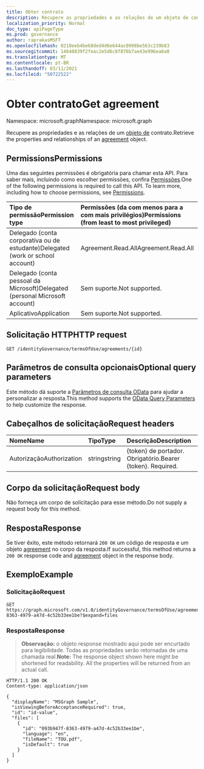 ```yaml
---
title: Obter contrato
description: Recupere as propriedades e as relações de um objeto de contrato.
localization_priority: Normal
doc_type: apiPageType
ms.prod: governance
author: raprakasMSFT
ms.openlocfilehash: 0218eeb4be68ded4d6e644ac0998be563c239b83
ms.sourcegitcommit: 14648839f2feac2e5d6c8f876b7ae43e996ea6a0
ms.translationtype: MT
ms.contentlocale: pt-BR
ms.lasthandoff: 03/11/2021
ms.locfileid: "50722522"
---
```

# <a name="get-agreement"></a><span data-ttu-id="87795-103">Obter contrato</span><span class="sxs-lookup"><span data-stu-id="87795-103">Get agreement</span></span>

<span data-ttu-id="87795-104">Namespace: microsoft.graph</span><span class="sxs-lookup"><span data-stu-id="87795-104">Namespace: microsoft.graph</span></span>

<span data-ttu-id="87795-105">Recupere as propriedades e as relações de um [objeto de](../resources/agreement.md) contrato.</span><span class="sxs-lookup"><span data-stu-id="87795-105">Retrieve the properties and relationships of an [agreement](../resources/agreement.md) object.</span></span>
## <a name="permissions"></a><span data-ttu-id="87795-106">Permissions</span><span class="sxs-lookup"><span data-stu-id="87795-106">Permissions</span></span>
<span data-ttu-id="87795-p101">Uma das seguintes permissões é obrigatória para chamar esta API. Para saber mais, incluindo como escolher permissões, confira [Permissões](/graph/permissions-reference).</span><span class="sxs-lookup"><span data-stu-id="87795-p101">One of the following permissions is required to call this API. To learn more, including how to choose permissions, see [Permissions](/graph/permissions-reference).</span></span>

|<span data-ttu-id="87795-109">Tipo de permissão</span><span class="sxs-lookup"><span data-stu-id="87795-109">Permission type</span></span>                        | <span data-ttu-id="87795-110">Permissões (da com menos para a com mais privilégios)</span><span class="sxs-lookup"><span data-stu-id="87795-110">Permissions (from least to most privileged)</span></span>              |
|:--------------------------------------|:---------------------------------------------------------|
|<span data-ttu-id="87795-111">Delegado (conta corporativa ou de estudante)</span><span class="sxs-lookup"><span data-stu-id="87795-111">Delegated (work or school account)</span></span>     | <span data-ttu-id="87795-112">Agreement.Read.All</span><span class="sxs-lookup"><span data-stu-id="87795-112">Agreement.Read.All</span></span> |
|<span data-ttu-id="87795-113">Delegado (conta pessoal da Microsoft)</span><span class="sxs-lookup"><span data-stu-id="87795-113">Delegated (personal Microsoft account)</span></span> | <span data-ttu-id="87795-114">Sem suporte.</span><span class="sxs-lookup"><span data-stu-id="87795-114">Not supported.</span></span> |
|<span data-ttu-id="87795-115">Aplicativo</span><span class="sxs-lookup"><span data-stu-id="87795-115">Application</span></span>                            | <span data-ttu-id="87795-116">Sem suporte.</span><span class="sxs-lookup"><span data-stu-id="87795-116">Not supported.</span></span> |

## <a name="http-request"></a><span data-ttu-id="87795-117">Solicitação HTTP</span><span class="sxs-lookup"><span data-stu-id="87795-117">HTTP request</span></span>
<!-- { "blockType": "ignored" } -->
```http
GET /identityGovernance/termsOfUse/agreements/{id}
```

## <a name="optional-query-parameters"></a><span data-ttu-id="87795-118">Parâmetros de consulta opcionais</span><span class="sxs-lookup"><span data-stu-id="87795-118">Optional query parameters</span></span>
<span data-ttu-id="87795-119">Este método dá suporte a [Parâmetros de consulta OData](/graph/query-parameters) para ajudar a personalizar a resposta.</span><span class="sxs-lookup"><span data-stu-id="87795-119">This method supports the [OData Query Parameters](/graph/query-parameters) to help customize the response.</span></span>

## <a name="request-headers"></a><span data-ttu-id="87795-120">Cabeçalhos de solicitação</span><span class="sxs-lookup"><span data-stu-id="87795-120">Request headers</span></span>
| <span data-ttu-id="87795-121">Nome</span><span class="sxs-lookup"><span data-stu-id="87795-121">Name</span></span>         | <span data-ttu-id="87795-122">Tipo</span><span class="sxs-lookup"><span data-stu-id="87795-122">Type</span></span>        | <span data-ttu-id="87795-123">Descrição</span><span class="sxs-lookup"><span data-stu-id="87795-123">Description</span></span> |
|:-------------|:------------|:------------|
| <span data-ttu-id="87795-124">Autorização</span><span class="sxs-lookup"><span data-stu-id="87795-124">Authorization</span></span> | <span data-ttu-id="87795-125">string</span><span class="sxs-lookup"><span data-stu-id="87795-125">string</span></span> | <span data-ttu-id="87795-p102">\{token\} de portador. Obrigatório.</span><span class="sxs-lookup"><span data-stu-id="87795-p102">Bearer \{token\}. Required.</span></span> |

## <a name="request-body"></a><span data-ttu-id="87795-128">Corpo da solicitação</span><span class="sxs-lookup"><span data-stu-id="87795-128">Request body</span></span>
<span data-ttu-id="87795-129">Não forneça um corpo de solicitação para esse método.</span><span class="sxs-lookup"><span data-stu-id="87795-129">Do not supply a request body for this method.</span></span>
## <a name="response"></a><span data-ttu-id="87795-130">Resposta</span><span class="sxs-lookup"><span data-stu-id="87795-130">Response</span></span>
<span data-ttu-id="87795-131">Se tiver êxito, este método retornará `200 OK` um código de resposta e um objeto [agreement](../resources/agreement.md) no corpo da resposta.</span><span class="sxs-lookup"><span data-stu-id="87795-131">If successful, this method returns a `200 OK` response code and [agreement](../resources/agreement.md) object in the response body.</span></span>
## <a name="example"></a><span data-ttu-id="87795-132">Exemplo</span><span class="sxs-lookup"><span data-stu-id="87795-132">Example</span></span>
### <a name="request"></a><span data-ttu-id="87795-133">Solicitação</span><span class="sxs-lookup"><span data-stu-id="87795-133">Request</span></span>

<!-- {
  "blockType": "request",
  "name": "get_agreement"
}-->
```msgraph-interactive
GET https://graph.microsoft.com/v1.0/identityGovernance/termsOfUse/agreements/093b947f-8363-4979-a47d-4c52b33ee1be?$expand=files
```

### <a name="response"></a><span data-ttu-id="87795-134">Resposta</span><span class="sxs-lookup"><span data-stu-id="87795-134">Response</span></span>
><span data-ttu-id="87795-p103">**Observação:** o objeto response mostrado aqui pode ser encurtado para legibilidade. Todas as propriedades serão retornadas de uma chamada real.</span><span class="sxs-lookup"><span data-stu-id="87795-p103">**Note:** The response object shown here might be shortened for readability. All the properties will be returned from an actual call.</span></span>
<!-- {
  "blockType": "response",
  "truncated": true,
  "@odata.type": "microsoft.graph.agreement"
} -->
```http
HTTP/1.1 200 OK
Content-type: application/json

{
  "displayName": "MSGraph Sample",
  "isViewingBeforeAcceptanceRequired": true,
  "id": "id-value",
  "files": [
    {
      "id": "093b947f-8363-4979-a47d-4c52b33ee1be",
      "language": "en",
      "fileName": "TOU.pdf",
      "isDefault": true
    }
  ]
}
```

<!-- uuid: 8fcb5dbc-d5aa-4681-8e31-b001d5168d79
2015-10-25 14:57:30 UTC -->
<!--
{
  "type": "#page.annotation",
  "description": "Get agreement",
  "keywords": "",
  "section": "documentation",
  "tocPath": "",
  "suppressions": [
  ]
}
-->
